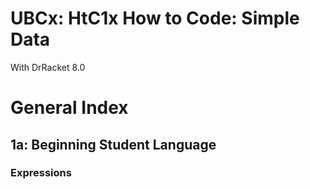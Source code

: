 # UBCx: HtC1x How to Code: Simple Data  
With DrRacket 8.0  

# General Index  

## 1a: Beginning Student Language  
### Expressions  


